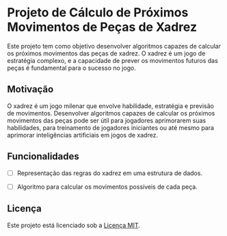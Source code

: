 # Projeto de Cálculo de Próximos Movimentos de Peças de Xadrez

Este projeto tem como objetivo desenvolver algoritmos capazes de calcular os próximos movimentos das peças de xadrez. O xadrez é um jogo de estratégia complexo, e a capacidade de prever os movimentos futuros das peças é fundamental para o sucesso no jogo.

## Motivação

O xadrez é um jogo milenar que envolve habilidade, estratégia e previsão de movimentos. Desenvolver algoritmos capazes de calcular os próximos movimentos das peças pode ser útil para jogadores aprimorarem suas habilidades, para treinamento de jogadores iniciantes ou até mesmo para aprimorar inteligências artificiais em jogos de xadrez.

## Funcionalidades

- [ ] Representação das regras do xadrez em uma estrutura de dados.
- [ ] Algoritmo para calcular os movimentos possíveis de cada peça.


## Licença

Este projeto está licenciado sob a [Licença MIT](LICENSE).
